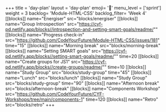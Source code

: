 +++
title = 'day-plan'
layout = 'day-plan'
emoji= '📝'
menu_level = ['sprint']
weight = 3
backlog= 'Module-HTML-CSS'
backlog_filter= 'Week 4'
[[blocks]]
name="Energiser"
src="blocks/energiser"
[[blocks]]
name="Group Introspection"
src="https://cyf-pd.netlify.app/blocks//introspection-and-setting-smart-goals/readme/""
[[blocks]]
name="Progress check-in"
src="https://github.com/CodeYourFuture/Module-HTML-CSS/issues/181"
time="15"
[[blocks]]
name="Morning break"
src="blocks/morning-break"
[[blocks]]
name="Setting SMART goals"
src="https://cyf-pd.netlify.app/blocks//setting-smart-goals/readme/""
time=20
[[blocks]]
name="Create groups for JS1"
src="https://cyf-pd.netlify.app/blocks//create-groups/readme/""
time=10
[[blocks]]
name="Study Group"
src="blocks/study-group"
time="45"
[[blocks]]
name="Lunch"
src="blocks/lunch"
[[blocks]]
name="Study Group"
src="blocks/study-group"
time="90"
[[blocks]]
name="Afternoon break"
src="blocks/afternoon-break"
[[blocks]]
name="Components Workshop"
src="https://github.com/CodeYourFuture/CYF-Workshops/tree/main/components-1"
time=120
[[blocks]]
name="Retro"
src="blocks/retro"
+++
